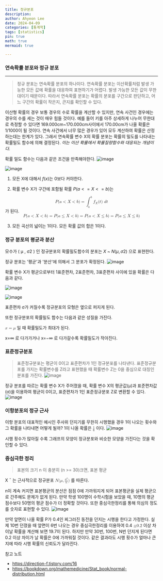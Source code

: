 ```yaml
---
title: 정규분포
description: 
author: Ahyeon Lee
date: 2024-04-09
categories: [통계학]
tags: [statistics]
pin: true
math: true
mermaid: true

---
```



### 연속확률 분포와 정규 분포
---
> 정규 분포는 연속확률 분포의 하나이다. 연속확률 분포는 이산확률처럼 발생 가능한 모든 값에 확률을 대응하여 표현하기가 어렵다. 발생 가능한 모든 값이 무한대이기 때문이다. 따라서 연속확률 분포는 확률의 분포를 구간으로 판단하고, 어느 구간의 확률이 작은지, 큰지를 확인할 수 있다.

이산형 확률의 경우 보통 경우의 수로 확률을 계산할 수 있지만, 연속 사건인 경우에는 경우의 수를 세는 것이 매우 힘들 것이다. 
예를 들어 키를 아주 상세하게 나누어 무한대로 측정할 수 있다면 169.000cm~170.000cm사이에서 170.00cm가 나올 확률은 1/1000이 될 것이다. 연속 사건에서 너무 많은 경우가 있어 모두 계산하여 확률은 산정하는데는 한계가 있다. 그래서 연속확률 변수 X의 확률 분포는 확률의 밀도를 나타내는 확률밀도 함수에 의해 결정된다. _이는 이산 확률에서 확률질량함수와 대응되는 개념이다._

확률 밀도 함수는 다음과 같은 조건을 만족해야한다.
![image](https://github.com/liayeoni/study/assets/154586550/4956cfcd-b107-477f-98cf-2c6eacd8f0c1)

![image](https://github.com/liayeoni/study/assets/154586550/f40c6864-cfad-436e-99c4-8a3c41b9cc1d)

1) 모든 X에 대해서 $f(x)$는 0보다 커야한다.

2) 확률 변수 X가 구간에 포함될 확률 $P(a <= X <= b)$는 
 <math xmlns="http://www.w3.org/1998/Math/MathML" display="block">
  <mi>P</mi>
  <mo stretchy="false">(</mo>
  <mi>a</mi>
  <mo>&lt;</mo>
  <mi>X</mi>
  <mo>&lt;</mo>
  <mi>b</mi>
  <mo stretchy="false">)</mo>
  <mo>=</mo>
  <msubsup>
    <mo data-mjx-texclass="OP">&#x222B;</mo>
    <mi>a</mi>
    <mi>b</mi>
  </msubsup>
  <msub>
    <mi>f</mi>
    <mi>X</mi>
  </msub>
  <mo stretchy="false">(</mo>
  <mi>t</mi>
  <mo stretchy="false">)</mo>
  <mtext>&#xA0;</mtext>
  <mi>d</mi>
  <mi>t</mi>
</math> 가 된다. 

<math xmlns="http://www.w3.org/1998/Math/MathML" display="block">
  <mi>P</mi>
  <mo stretchy="false">(</mo>
  <mi>a</mi>
  <mo>&lt;</mo>
  <mi>X</mi>
  <mo>&lt;</mo>
  <mi>b</mi>
  <mo stretchy="false">)</mo>
  <mo>=</mo>
  <mi>P</mi>
  <mo stretchy="false">(</mo>
  <mi>a</mi>
  <mo>&#x2264;</mo>
  <mi>X</mi>
  <mo>&lt;</mo>
  <mi>b</mi>
  <mo stretchy="false">)</mo>
  <mo>=</mo>
  <mi>P</mi>
  <mo stretchy="false">(</mo>
  <mi>a</mi>
  <mo>&lt;</mo>
  <mi>X</mi>
  <mo>&#x2264;</mo>
  <mi>b</mi>
  <mo stretchy="false">)</mo>
  <mo>=</mo>
  <mi>P</mi>
  <mo stretchy="false">(</mo>
  <mi>a</mi>
  <mo>&#x2264;</mo>
  <mi>X</mi>
  <mo>&#x2264;</mo>
  <mi>b</mi>
  <mo stretchy="false">)</mo>
</math>

3) 모든 곡선의 넓이는 1이다. 모든 확률 값의 합은 1이다.

###  정규 분포의 평균과 분산
모수가 ( μ , σ2 ) 인 정규분포의 확률밀도함수의 분포는 $X$ ~ $N(μ , σ2)$ 으로 표현한다.


정규 분포는 '평균'과 '분산'에 의해서 그 분포가 확정된다. 
![image](https://github.com/liayeoni/study/assets/154586550/288b6aed-c22f-416b-a13a-e4836a4c4d9b)

확률 변수 X가 평균으로부터 1표준편차, 2표준편차, 3표준편차 사이에 있을 확률은 다음과 같다.

![image](https://github.com/liayeoni/study/assets/154586550/d450ea1b-2e0b-4443-bc0f-cc3c21c60d77)

![image](https://github.com/liayeoni/study/assets/154586550/db50f004-626a-496e-9df6-999f72e37e2f)

표준편차 σ가 커질수록 정규분포의 모형은 옆으로 퍼지게 된다.

또한 정규분포의 확률밀도 함수는 다음과 같은 성질을 가진다. 

<math xmlns="http://www.w3.org/1998/Math/MathML">
  <mi>x</mi>
  <mo>=</mo>
  <mi>&#x03BC;<!-- μ --></mi>
</math> 일 때 확률밀도가 최대가 된다.

x=∞ 로 다가가거나 x=−∞ 로 다가갈수록 확률밀도가 작아진다.

### 표준정규분포
> 표준정규분포는 평균이 0이고 표준편차가 1인 정규분포를 나타낸다. 표준정규분포를 가지는 확률변수를 Z라고 표현했을 때 확률변수 Z는 0을 중심으로 대칭인 분포를 가진다. 
![image](https://github.com/liayeoni/study/assets/154586550/2e9e09d9-b5b7-4a55-8157-6f9a0fc368b2)

정규 분포를 따르는 확률 변수 X가 주어졌을 때, 확률 변수 X의 평균값(μ)과 표준편차값(σ)을 이용하여 평균이 0이고, 표준편차가 1인 표준정규분포 Z로 변환할 수 있다.
![image](https://github.com/liayeoni/study/assets/154586550/81805123-2f7e-4b5a-aa01-2f1acb467d98)

### 이항분포의 정규 근사
이항 분포의 대표적인 예시인 주사위 던지기를 무한히 시행했을 경우 1이 나오는 횟수와 그 확률을 나타내면 어떻게 될까?
1이 나올 확률은 
<math xmlns="http://www.w3.org/1998/Math/MathML">
  <mfrac>
    <mn>1</mn>
    <mn>6</mn>
  </mfrac>
</math> 이다. 
![image](https://github.com/liayeoni/study/assets/154586550/ea9962e9-ede7-4b29-88f4-e92076fc416a)

시행 횟수가 많아질 수록 그래프의 모양이 정규분포와 비슷한 모양을 가진다는 것을 확인할 수 있다.

### 중심극한 정리
> 표본의 크기 n 이 충분히 (n >= 30)크면, 표본 평균 <math xmlns="http://www.w3.org/1998/Math/MathML">
  <mrow class="MJX-TeXAtom-ORD">
    <mover>
      <mi>X</mi>
      <mo stretchy="false">&#x00AF;<!-- ¯ --></mo>
    </mover>
  </mrow>
</math> 는 근사적으로 정규분포 <math xmlns="http://www.w3.org/1998/Math/MathML">
  <mi>N</mi>
  <mo stretchy="false">(</mo>
  <mi>&#x03BC;<!-- μ --></mi>
  <mo>,</mo>
  <mfrac>
    <msup>
      <mi>&#x03C3;<!-- σ --></mi>
      <mn>2</mn>
    </msup>
    <mi>n</mi>
  </mfrac>
  <mo stretchy="false">)</mo>
</math> 를 따른다.
 
 n이 계속 커지면 표본평균의 분산은 점점 0에 가까워지게 되어 표본평균을 실제 평균으로 간주해도 문제가 없게 된다. 만약 학생 100명이 수학시험을 보았을 때, 10명의 평균 점수보다 50명의 평균 점수가 더 정확할 것이다.
 또한 중심극한정리를 통해 의심의 정도를 숫자로 표현할 수 있다.
 ![image](https://github.com/liayeoni/study/assets/154586550/c147b1de-de85-41b6-8d52-20731159c671)

만약 앞면이 나올 확률 P가 0.4인 찌그러진 동전을 던지는 시행을 한다고 가정한다. 실제 10번 던졌을 때 앞면이 6번 나오는 경우 중심극한정리를 이용하여 0.4 <math xmlns="http://www.w3.org/1998/Math/MathML">
  <mo>&#x00B1;<!-- ± --></mo>
  <mn>0.2</mn>
</math> 이상 차이날 확률을 계산해 보면 19.7이 된다.
하지만 만약 30번, 100번, N번 던지게 된다면 0.2 이상 차이가 날 확률은 0에 가까워질 것이다. 같은 결과라도 시행 횟수가 얼마나 큰지에 따라 시행 확률의 신뢰도가 달라진다.

참고 노트
- https://direction-f.tistory.com/16
- https://bookdown.org/mathemedicine/Stat_book/normal-distribution.html



